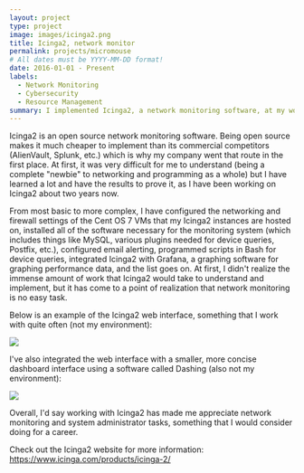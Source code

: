 ```yaml
---
layout: project
type: project
image: images/icinga2.png
title: Icinga2, network monitor
permalink: projects/micromouse
# All dates must be YYYY-MM-DD format!
date: 2016-01-01 - Present
labels:
  - Network Monitoring
  - Cybersecurity
  - Resource Management
summary: I implemented Icinga2, a network monitoring software, at my workplace.
---
```


Icinga2 is an open source network monitoring software. Being open source makes it much cheaper to implement than its commercial competitors (AlienVault, Splunk, etc.) which is why my company went that route in the first place. At first, it was very difficult for me to understand (being a complete "newbie" to networking and programming as a whole) but I have learned a lot and have the results to prove it, as I have been working on Icinga2 about two years now.

From most basic to more complex, I have configured the networking and firewall settings of the Cent OS 7 VMs that my Icinga2 instances are hosted on, installed all of the software necessary for the monitoring system (which includes things like MySQL, various plugins needed for device queries, Postfix, etc.), configured email alerting, programmed scripts in Bash for device queries, integrated Icinga2 with Grafana, a graphing software for graphing performance data, and the list goes on. At first, I didn't realize the immense amount of work that Icinga2 would take to understand and implement, but it has come to a point of realization that network monitoring is no easy task.

Below is an example of the Icinga2 web interface, something that I work with quite often (not my environment):
<div class="ui small rounded images">
  <img class="ui image" src="../images/icinga2pic1.png">
</div>

I've also integrated the web interface with a smaller, more concise dashboard interface using a software called Dashing (also not my environment):
<div class="ui small rounded images">
  <img class="ui image" src="../images/icinga2pic2.jpg">
</div>

Overall, I'd say working with Icinga2 has made me appreciate network monitoring and system administrator tasks, something that I would consider doing for a career.

Check out the Icinga2 website for more information: https://www.icinga.com/products/icinga-2/
